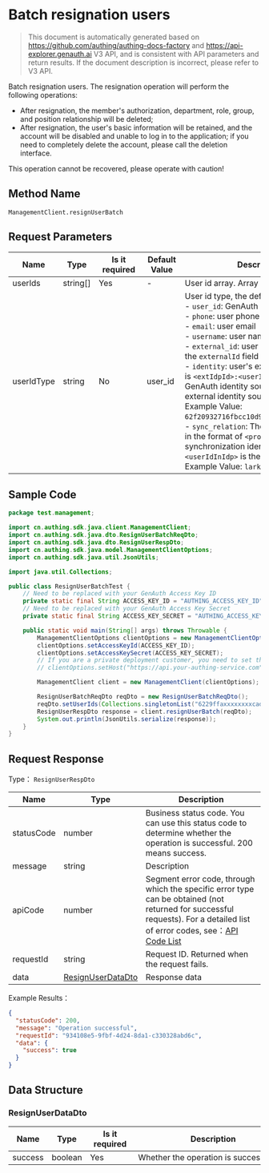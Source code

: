 # Batch resignation users

<!--
Warning ⚠️:
Do not modify this document directly,
https://github\.com/Authing/authing-docs-factory
Use this project to generate
-->

<LastUpdated />

> This document is automatically generated based on https://github.com/authing/authing-docs-factory and https://api-explorer.genauth.ai V3 API, and is consistent with API parameters and return results. If the document description is incorrect, please refer to V3 API.

Batch resignation users. The resignation operation will perform the following operations:

- After resignation, the member's authorization, department, role, group, and position relationship will be deleted;
- After resignation, the user's basic information will be retained, and the account will be disabled and unable to log in to the application; if you need to completely delete the account, please call the deletion interface.

This operation cannot be recovered, please operate with caution!

## Method Name

`ManagementClient.resignUserBatch`

## Request Parameters

| Name       | Type     | <div style="width:80px">Is it required</div> | <div style="width:60px">Default Value</div> | <div style="width:300px">Description</div>                                                                                                                                                                                                                                                                                                                                                                                                                                                                                                                                                                                                                                                                                                                                                                                                                                                                                                                                                                                                | <div style="width:200px">Example Value</div> |
| ---------- | -------- | -------------------------------------------- | ------------------------------------------- | ----------------------------------------------------------------------------------------------------------------------------------------------------------------------------------------------------------------------------------------------------------------------------------------------------------------------------------------------------------------------------------------------------------------------------------------------------------------------------------------------------------------------------------------------------------------------------------------------------------------------------------------------------------------------------------------------------------------------------------------------------------------------------------------------------------------------------------------------------------------------------------------------------------------------------------------------------------------------------------------------------------------------------------------- | -------------------------------------------- |
| userIds    | string[] | Yes                                          | -                                           | User id array. Array length limit: 50.                                                                                                                                                                                                                                                                                                                                                                                                                                                                                                                                                                                                                                                                                                                                                                                                                                                                                                                                                                                                    | `["6229ffaxxxxxxxxcade3e3d9"]`               |
| userIdType | string   | No                                           | user_id                                     | User id type, the default value is `user_id`, the optional values ​​are:<br>- `user_id`: GenAuth user ID, such as `6319a1504f3xxxxf214dd5b7`<br>- `phone`: user phone number<br>- `email`: user email<br>- `username`: user name<br>- `external_id`: user ID in the external system, corresponding to the `externalId` field of GenAuth user information<br>- `identity`: user's external identity source information, the format is `<extIdpId>:<userIdInIdp>`, where `<extIdpId>` is the ID of the GenAuth identity source, and `<userIdInIdp>` is the user's ID in the external identity source. <br>Example Value: `62f20932716fbcc10d966ee5:ou_8bae746eac07cd2564654140d2a9ac61`. <br>- `sync_relation`: The user's external identity source information, in the format of `<provier>:<userIdInIdp>`, where `<provier>` is the synchronization identity source type, such as wechatwork, lark; `<userIdInIdp>` is the user's ID in the external identity source. <br>Example Value: `lark:ou_8bae746eac07cd2564654140d2a9ac61`. <br> | `user_id`                                    |

## Sample Code

```java
package test.management;

import cn.authing.sdk.java.client.ManagementClient;
import cn.authing.sdk.java.dto.ResignUserBatchReqDto;
import cn.authing.sdk.java.dto.ResignUserRespDto;
import cn.authing.sdk.java.model.ManagementClientOptions;
import cn.authing.sdk.java.util.JsonUtils;

import java.util.Collections;

public class ResignUserBatchTest {
    // Need to be replaced with your GenAuth Access Key ID
    private static final String ACCESS_KEY_ID = "AUTHING_ACCESS_KEY_ID";
    // Need to be replaced with your GenAuth Access Key Secret
    private static final String ACCESS_KEY_SECRET = "AUTHING_ACCESS_KEY_SECRET";

    public static void main(String[] args) throws Throwable {
        ManagementClientOptions clientOptions = new ManagementClientOptions();
        clientOptions.setAccessKeyId(ACCESS_KEY_ID);
        clientOptions.setAccessKeySecret(ACCESS_KEY_SECRET);
        // If you are a private deployment customer, you need to set the GenAuth service domain name
        // clientOptions.setHost("https://api.your-authing-service.com");

        ManagementClient client = new ManagementClient(clientOptions);

        ResignUserBatchReqDto reqDto = new ResignUserBatchReqDto();
        reqDto.setUserIds(Collections.singletonList("6229ffaxxxxxxxxcade3e3d9"));
        ResignUserRespDto response = client.resignUserBatch(reqDto);
        System.out.println(JsonUtils.serialize(response));
    }
}

```

## Request Response

Type： `ResignUserRespDto`

| Name       | Type                                               | Description                                                                                                                                                                                                                                                                                                                                       |
| ---------- | -------------------------------------------------- | ------------------------------------------------------------------------------------------------------------------------------------------------------------------------------------------------------------------------------------------------------------------------------------------------------------------------------------------------- |
| statusCode | number                                             | Business status code. You can use this status code to determine whether the operation is successful. 200 means success.                                                                                                                                                                                                                           |
| message    | string                                             | Description                                                                                                                                                                                                                                                                                                                                       |
| apiCode    | number                                             | Segment error code, through which the specific error type can be obtained (not returned for successful requests). For a detailed list of error codes, see：[API Code List](https://api-explorer.genauth.ai/?tag=group/%E5%BC%80%E5%8F%91%E5%87%86%E5%A4%87#tag/%E5%BC%80%E5%8F%91%E5%87%86%E5%A4%87/%E9%94%99%E8%AF%AF%E5%A4%84%E7%90%86/apiCode) |
| requestId  | string                                             | Request ID. Returned when the request fails.                                                                                                                                                                                                                                                                                                      |
| data       | <a href="#ResignUserDataDto">ResignUserDataDto</a> | Response data                                                                                                                                                                                                                                                                                                                                     |

Example Results：

```json
{
  "statusCode": 200,
  "message": "Operation successful",
  "requestId": "934108e5-9fbf-4d24-8da1-c330328abd6c",
  "data": {
    "success": true
  }
}
```

## Data Structure

### <a id="ResignUserDataDto"></a> ResignUserDataDto

| Name    | Type    | <div style="width:80px">Is it required</div> | <div style="width:300px">Description</div> | <div style="width:200px">Example Value</div> |
| ------- | ------- | -------------------------------------------- | ------------------------------------------ | -------------------------------------------- |
| success | boolean | Yes                                          | Whether the operation is successful        | `true`                                       |
